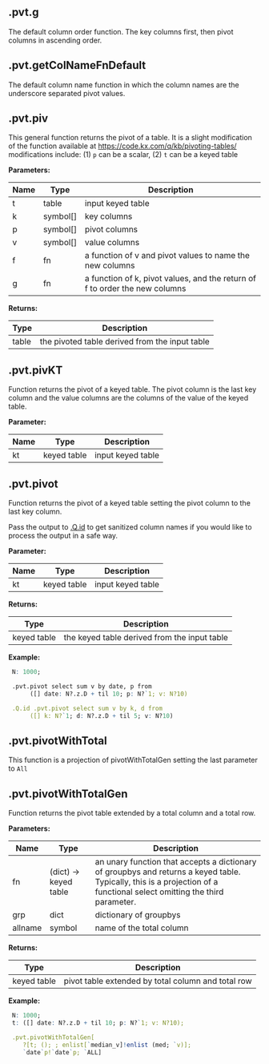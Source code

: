 

## .pvt.g

 The default column order function. The key columns first, then pivot columns in ascending order.

## .pvt.getColNameFnDefault

 The default column name function in which the column names are the underscore separated pivot values.

## .pvt.piv

 This general function returns the pivot of a table.
 It is a slight modification of the function available at https://code.kx.com/q/kb/pivoting-tables/
 modifications include: (1) `p` can be a scalar, (2) `t` can be a keyed table

**Parameters:**

|Name|Type|Description|
|---|---|---|
|t|table|input keyed table|
|k|symbol[]|key columns|
|p|symbol[]|pivot columns|
|v|symbol[]|value columns|
|f|fn|a function of v and pivot values to name the new columns|
|g|fn|a function of k, pivot values, and the return of f to order the new columns|

**Returns:**

|Type|Description|
|---|---|
|table|the pivoted table derived from the input table|

## .pvt.pivKT

 Function returns the pivot of a keyed table. The pivot column is the last key column
 and the value columns are the columns of the value of the keyed table.

**Parameter:**

|Name|Type|Description|
|---|---|---|
|kt|keyed table|input keyed table|

## .pvt.pivot

 Function returns the pivot of a keyed table setting the pivot column to the last key column.

 Pass the output to [.Q.id](https://code.kx.com/q/ref/dotq/#qid-sanitize) to get sanitized column names if you would like to process the output in a safe way.

**Parameter:**

|Name|Type|Description|
|---|---|---|
|kt|keyed table|input keyed table|

**Returns:**

|Type|Description|
|---|---|
|keyed table|the keyed table derived from the input table|

**Example:**

```q
 N: 1000;

 .pvt.pivot select sum v by date, p from
      ([] date: N?.z.D + til 10; p: N?`1; v: N?10)

 .Q.id .pvt.pivot select sum v by k, d from
      ([] k: N?`1; d: N?.z.D + til 5; v: N?10)
```

## .pvt.pivotWithTotal

 This function is a projection of pivotWithTotalGen setting the last parameter to `All`

## .pvt.pivotWithTotalGen

 Function returns the pivot table extended by a total column and a total row.


**Parameters:**

|Name|Type|Description|
|---|---|---|
|fn|(dict) -> keyed table|an unary function that accepts a dictionary of groupbys and returns a keyed table. Typically, this is a projection of a functional select omitting the third parameter.|
|grp|dict|dictionary of groupbys|
|allname|symbol|name of the total column|

**Returns:**

|Type|Description|
|---|---|
|keyed table|pivot table extended by total column and total row|

**Example:**

```q
 N: 1000;
 t: ([] date: N?.z.D + til 10; p: N?`1; v: N?10);

 .pvt.pivotWithTotalGen[
    ?[t; (); ; enlist[`median_v]!enlist (med; `v)];
    `date`p!`date`p; `ALL]
```
